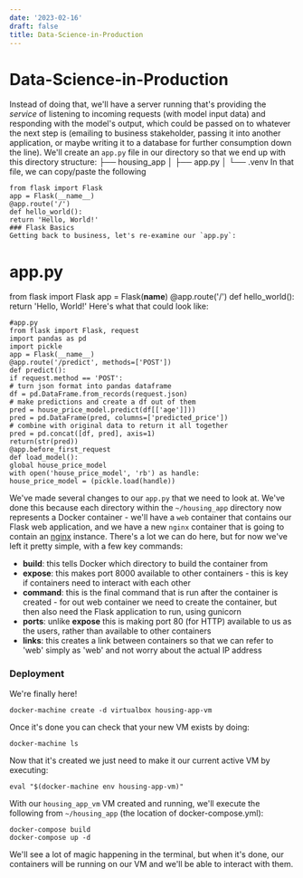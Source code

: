 ```yaml
---
date: '2023-02-16'
draft: false
title: Data-Science-in-Production
---
```


# Data-Science-in-Production

Instead of doing that, we'll have a server running that's providing the *service* of listening to incoming requests (with model input data) and responding with the model's output, which could be passed on to whatever the next step is (emailing to business stakeholder, passing it into another application, or maybe writing it to a database for further consumption down the line).
We'll create an `app.py` file in our directory so that we end up with this directory structure:
├── housing_app
│ ├── app.py
│ └── .venv
In that file, we can copy/paste the following
```
from flask import Flask
app = Flask(__name__)
@app.route('/')
def hello_world():
return 'Hello, World!'
### Flask Basics
Getting back to business, let's re-examine our `app.py`:
```
# app.py
from flask import Flask
app = Flask(__name__)
@app.route('/')
def hello_world():
return 'Hello, World!'
Here's what that could look like:
```
#app.py
from flask import Flask, request
import pandas as pd
import pickle
app = Flask(__name__)
@app.route('/predict', methods=['POST'])
def predict():
if request.method == 'POST':
# turn json format into pandas dataframe
df = pd.DataFrame.from_records(request.json)
# make predictions and create a df out of them
pred = house_price_model.predict(df[['age']]))
pred = pd.DataFrame(pred, columns=['predicted_price'])
# combine with original data to return it all together
pred = pd.concat([df, pred], axis=1)
return(str(pred))
@app.before_first_request
def load_model():
global house_price_model
with open('house_price_model', 'rb') as handle:
house_price_model = (pickle.load(handle))
```
We've made several changes to our `app.py` that we need to look at.
We've done this because each directory within the `~/housing_app` directory now represents a Docker container - we'll have a `web` container that contains our Flask web application, and we have a new `nginx` container that is going to contain an [nginx](http://web.archive.org/web/20190308184428/https://www.nginx.com/) instance.
There's a lot we can do here, but for now we've left it pretty simple, with a few key commands:
- **build**: this tells Docker which directory to build the container from
- **expose**: this makes port 8000 available to other containers - this is key if containers need to interact with each other
- **command**: this is the final command that is run after the container is created - for out web container we need to create the container, but then also need the Flask application to run, using gunicorn
- **ports**: unlike **expose** this is making port 80 (for HTTP) available to us as the users, rather than available to other containers
- **links**: this creates a link between containers so that we can refer to 'web' simply as 'web' and not worry about the actual IP address
### Deployment
We're finally here!
```
docker-machine create -d virtualbox housing-app-vm
```
Once it's done you can check that your new VM exists by doing:
```
docker-machine ls
```
Now that it's created we just need to make it our current active VM by executing:
```
eval "$(docker-machine env housing-app-vm)"
```
With our `housing_app_vm` VM created and running, we'll execute the following from `~/housing_app` (the location of docker-compose.yml):
```
docker-compose build
docker-compose up -d
```
We'll see a lot of magic happening in the terminal, but when it's done, our containers will be running on our VM and we'll be able to interact with them.
